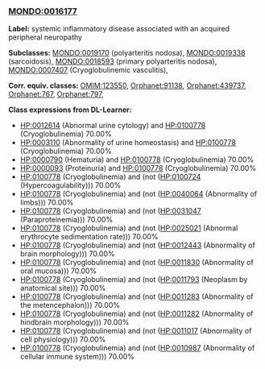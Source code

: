 
### [MONDO:0016177](http://purl.obolibrary.org/obo/MONDO_0016177)
**Label:** systemic inflammatory disease associated with an acquired peripheral neuropathy

**Subclasses:** [MONDO:0019170](http://purl.obolibrary.org/obo/MONDO_0019170) (polyarteritis nodosa), [MONDO:0019338](http://purl.obolibrary.org/obo/MONDO_0019338) (sarcoidosis), [MONDO:0018593](http://purl.obolibrary.org/obo/MONDO_0018593) (primary polyarteritis nodosa), [MONDO:0007407](http://purl.obolibrary.org/obo/MONDO_0007407) (Cryoglobulinemic vasculitis), 

**Corr. equiv. classes:** [OMIM:123550](http://purl.obolibrary.org/obo/OMIM_123550), [Orphanet:91138](http://www.orpha.net/ORDO/Orphanet_91138), [Orphanet:439737](http://www.orpha.net/ORDO/Orphanet_439737), [Orphanet:767](http://www.orpha.net/ORDO/Orphanet_767), [Orphanet:797](http://www.orpha.net/ORDO/Orphanet_797), 

**Class expressions from DL-Learner:**

- [HP:0012614](http://purl.obolibrary.org/obo/HP_0012614) (Abnormal urine cytology) and [HP:0100778](http://purl.obolibrary.org/obo/HP_0100778) (Cryoglobulinemia) 70.00%
- [HP:0003110](http://purl.obolibrary.org/obo/HP_0003110) (Abnormality of urine homeostasis) and [HP:0100778](http://purl.obolibrary.org/obo/HP_0100778) (Cryoglobulinemia) 70.00%
- [HP:0000790](http://purl.obolibrary.org/obo/HP_0000790) (Hematuria) and [HP:0100778](http://purl.obolibrary.org/obo/HP_0100778) (Cryoglobulinemia) 70.00%
- [HP:0000093](http://purl.obolibrary.org/obo/HP_0000093) (Proteinuria) and [HP:0100778](http://purl.obolibrary.org/obo/HP_0100778) (Cryoglobulinemia) 70.00%
- [HP:0100778](http://purl.obolibrary.org/obo/HP_0100778) (Cryoglobulinemia) and (not ([HP:0100724](http://purl.obolibrary.org/obo/HP_0100724) (Hypercoagulability))) 70.00%
- [HP:0100778](http://purl.obolibrary.org/obo/HP_0100778) (Cryoglobulinemia) and (not ([HP:0040064](http://purl.obolibrary.org/obo/HP_0040064) (Abnormality of limbs))) 70.00%
- [HP:0100778](http://purl.obolibrary.org/obo/HP_0100778) (Cryoglobulinemia) and (not ([HP:0031047](http://purl.obolibrary.org/obo/HP_0031047) (Paraproteinemia))) 70.00%
- [HP:0100778](http://purl.obolibrary.org/obo/HP_0100778) (Cryoglobulinemia) and (not ([HP:0025021](http://purl.obolibrary.org/obo/HP_0025021) (Abnormal erythrocyte sedimentation rate))) 70.00%
- [HP:0100778](http://purl.obolibrary.org/obo/HP_0100778) (Cryoglobulinemia) and (not ([HP:0012443](http://purl.obolibrary.org/obo/HP_0012443) (Abnormality of brain morphology))) 70.00%
- [HP:0100778](http://purl.obolibrary.org/obo/HP_0100778) (Cryoglobulinemia) and (not ([HP:0011830](http://purl.obolibrary.org/obo/HP_0011830) (Abnormality of oral mucosa))) 70.00%
- [HP:0100778](http://purl.obolibrary.org/obo/HP_0100778) (Cryoglobulinemia) and (not ([HP:0011793](http://purl.obolibrary.org/obo/HP_0011793) (Neoplasm by anatomical site))) 70.00%
- [HP:0100778](http://purl.obolibrary.org/obo/HP_0100778) (Cryoglobulinemia) and (not ([HP:0011283](http://purl.obolibrary.org/obo/HP_0011283) (Abnormality of the metencephalon))) 70.00%
- [HP:0100778](http://purl.obolibrary.org/obo/HP_0100778) (Cryoglobulinemia) and (not ([HP:0011282](http://purl.obolibrary.org/obo/HP_0011282) (Abnormality of hindbrain morphology))) 70.00%
- [HP:0100778](http://purl.obolibrary.org/obo/HP_0100778) (Cryoglobulinemia) and (not ([HP:0011017](http://purl.obolibrary.org/obo/HP_0011017) (Abnormality of cell physiology))) 70.00%
- [HP:0100778](http://purl.obolibrary.org/obo/HP_0100778) (Cryoglobulinemia) and (not ([HP:0010987](http://purl.obolibrary.org/obo/HP_0010987) (Abnormality of cellular immune system))) 70.00%


